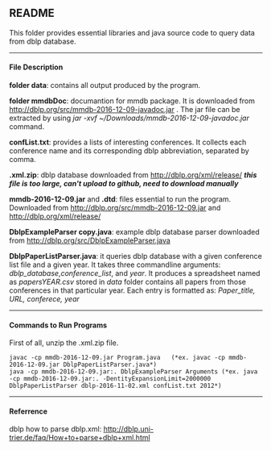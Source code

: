 ## README

This folder provides essential libraries and java source code to query data from dblp database.

---

#### File Description

**folder data**: contains all output produced by the program.

**folder mmdbDoc**: documantion for mmdb package. It is downloaded from http://dblp.org/src/mmdb-2016-12-09-javadoc.jar . The jar file can be extracted by using *jar -xvf ~/Downloads/mmdb-2016-12-09-javadoc.jar* command. 

**confList.txt**: provides a lists of interesting conferences. It collects each conference name and its corresponding dblp abbreviation, separated by comma.

**.xml.zip**: dblp database downloaded from http://dblp.org/xml/release/ ***this file is too large, can't upload to github, need to download manually***

**mmdb-2016-12-09.jar** and **.dtd**: files essential to run the program. Downloaded from http://dblp.org/src/mmdb-2016-12-09.jar and http://dblp.org/xml/release/

**DblpExampleParser copy.java**: example dblp database parser downloaded from http://dblp.org/src/DblpExampleParser.java

**DblpPaperListParser.java**: it queries dblp database with a given conference list file and a given year. It takes three commandline arguments: *dblp_database*,*conference_list*, and *year*. It produces a spreadsheet named as *papersYEAR.csv* stored in *data* folder contains all papers from those conferences in that particular year. Each entry is formatted as: *Paper_title, URL, conferece, year*

---

#### Commands to Run Programs

First of all, unzip the .xml.zip file.

    javac -cp mmdb-2016-12-09.jar Program.java   (*ex. javac -cp mmdb-2016-12-09.jar DblpPaperListParser.java*)
    java -cp mmdb-2016-12-09.jar:. DblpExampleParser Arguments (*ex. java -cp mmdb-2016-12-09.jar:. -DentityExpansionLimit=2000000 DblpPaperListParser dblp-2016-11-02.xml confList.txt 2012*)

---

#### Referrence

dblp how to parse dblp.xml: http://dblp.uni-trier.de/faq/How+to+parse+dblp+xml.html



